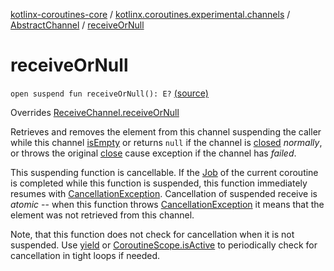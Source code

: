 [kotlinx-coroutines-core](../../index.md) / [kotlinx.coroutines.experimental.channels](../index.md) / [AbstractChannel](index.md) / [receiveOrNull](.)

# receiveOrNull

`open suspend fun receiveOrNull(): E?` [(source)](http://github.com/kotlin/kotlinx.coroutines/tree/master/kotlinx-coroutines-core/src/main/kotlin/kotlinx/coroutines/experimental/channels/AbstractChannel.kt#L172)

Overrides [ReceiveChannel.receiveOrNull](../-receive-channel/receive-or-null.md)

Retrieves and removes the element from this channel suspending the caller while this channel [isEmpty](is-empty.md)
or returns `null` if the channel is [closed](is-closed-for-receive.md) *normally*,
or throws the original [close](../-send-channel/close.md) cause exception if the channel has *failed*.

This suspending function is cancellable. If the [Job](#) of the current coroutine is completed while this
function is suspended, this function immediately resumes with [CancellationException](#).
Cancellation of suspended receive is *atomic* -- when this function
throws [CancellationException](#) it means that the element was not retrieved from this channel.

Note, that this function does not check for cancellation when it is not suspended.
Use [yield](#) or [CoroutineScope.isActive](#) to periodically check for cancellation in tight loops if needed.


